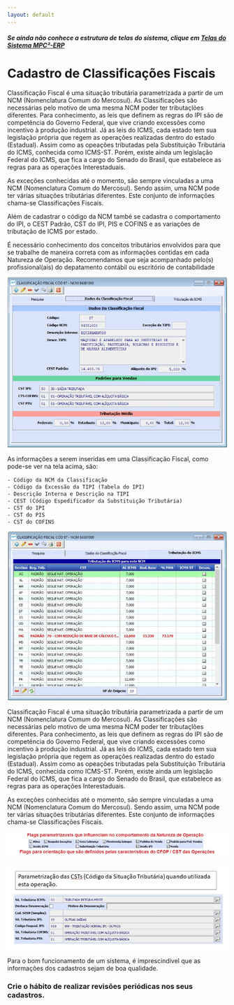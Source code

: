 ```yaml
---
layout: default
---
```


##### Se ainda não conhece a estrutura de telas do sistema, clique em <a href="https://mpc2erp.github.io/Pages/Telas" target="_blank">Telas do Sistema MPC²-ERP</a>


# Cadastro de Classificações Fiscais
 

Classificação Fiscal é uma situação tributária parametrizada a partir de um NCM (Nomenclatura Comum do Mercosul). As Classificações são necessárias pelo motivo de uma mesma NCM poder ter tributaçlões diferentes.
Para conhecimento, as leis que definem as regras do IPI são de competência do Governo Federal, que vive criando excessões como incentivo à produção industrial. Já as leis do ICMS, cada estado tem sua legislação própria que regem as operações realizadas dentro do estado (Estadual). Assim como as opeações tributadas pela Substituição Tributária do ICMS, conhecida como ICMS-ST. Porém, existe ainda um legislação Federal do ICMS, que fica a cargo do Senado do Brasil, que estabelece as regras para as operações Interestaduais.

As exceções conhecidas até o momento, são sempre vinculadas a uma NCM (Nomenclatura Comum do Mercosul). Sendo assim, uma NCM pode ter várias situações tributárias diferentes. Este conjunto de informações chama-se Classificações Fiscais.

Além de cadastrar o código da NCM també se cadastra o comportamento do IPI, o CEST Padrão, CST do IPI, PIS e COFINS e as variações de tributação de ICMS por estado. 

É necessário conhecimento dos conceitos tributários envolvidos para que se trabalhe de maneira correta com as informações contidas em cada Natureza de Operação.
Recomendamos que seja acompanhado pelo(s) profissional(ais) do depatamento contábil ou escritório de contabilidade

![](Img/ClasFis01.jpg) 

As informações a serem inseridas em uma Classificação Fiscal, como pode-se ver na tela acima, são:

    - Código da NCM da Classificação
    - Código da Excessão da TIPI (Tabela do IPI)
    - Descrição Interna e Descrição na TIPI
    - CEST (Código Espedificador da Substituição Tributária)
    - CST do IPI
    - CST do PIS
    - CST do COFINS
    

![](Img/ClasFis02.jpg) 

Classificação Fiscal é uma situação tributária parametrizada a partir de um NCM (Nomenclatura Comum do Mercosul). As Classificações são necessárias pelo motivo de uma mesma NCM poder ter tributaçlões diferentes.
Para conhecimento, as leis que definem as regras do IPI são de competência do Governo Federal, que vive criando excessões como incentivo à produção industrial. Já as leis do ICMS, cada estado tem sua legislação própria que regem as operações realizadas dentro do estado (Estadual). Assim como as opeações tributadas pela Substituição Tributária do ICMS, conhecida como ICMS-ST. Porém, existe ainda um legislação Federal do ICMS, que fica a cargo do Senado do Brasil, que estabelece as regras para as operações Interestaduais.

As exceções conhecidas até o momento, são sempre vinculadas a uma NCM (Nomenclatura Comum do Mercosul). Sendo assim, uma NCM pode ter várias situações tributárias diferentes. Este conjunto de informações chama-se Classificações Fiscais.


![](Img/Natureza03.jpg) 

![](Img/Natureza04.jpg) 


Para o bom funcionamento de um sistema, é imprescindível que as informações dos cadastros sejam de boa qualidade.
### Crie o hábito de realizar revisões periódicas nos seus cadastros.







